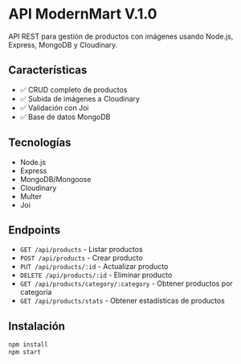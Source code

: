 # API ModernMart V.1.0

API REST para gestión de productos con imágenes usando Node.js, Express, MongoDB y Cloudinary.

## Características
- ✅ CRUD completo de productos
- ✅ Subida de imágenes a Cloudinary
- ✅ Validación con Joi
- ✅ Base de datos MongoDB

## Tecnologías
- Node.js
- Express
- MongoDB/Mongoose
- Cloudinary
- Multer
- Joi

## Endpoints
- `GET /api/products` - Listar productos
- `POST /api/products` - Crear producto
- `PUT /api/products/:id` - Actualizar producto
- `DELETE /api/products/:id` - Eliminar producto
- `GET /api/products/category/:category` - Obtener productos por categoría
- `GET /api/products/stats` - Obtener estadísticas de productos

## Instalación
```bash
npm install
npm start